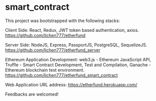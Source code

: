 # smart_contract

This project was bootstrapped with the following stacks:

Client Side: React, Redux, JWT token based authentication, axios. 
https://github.com/lichen777/etherfund

Server Side: NodeJS, Express, PassportJS, PostgreSQL, SequelizeJS. 
https://github.com/lichen777/etherfund_server

Ethereum Application Development: web3.js - Ethereum JavaScript API, Truffle - Smart Contract Development, Test and Compilation, Ganache - Ethereum blockchain test environment. 
https://github.com/lichen777/etherfund_smart_contract

Web Application URL address: https://etherfund.herokuapp.com/

Feedbacks are welcomed!
